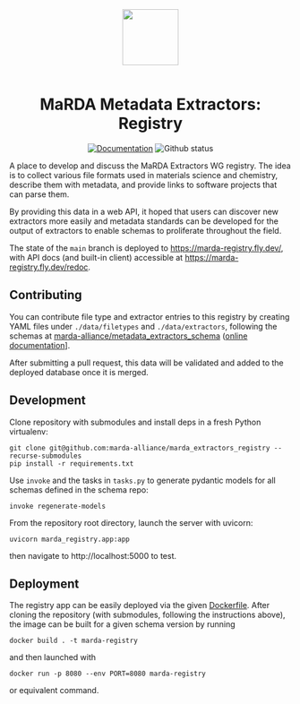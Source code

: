 <div align="center" style="padding-bottom: 1em;">
<img width="100px" align="center" src="https://avatars.githubusercontent.com/u/74017645?s=200&v=4">
</div>

# <div align="center">MaRDA Metadata Extractors: Registry</div>

<div align="center">


[![Documentation](https://badgen.net/badge/docs/marda-registry.fly.dev/blue?icon=firefox)](https://marda-registry.fly.dev)
![Github status](https://badgen.net/github/checks/marda-alliance/metadata_extractors_registry/?icon=github)

</div>

A place to develop and discuss the MaRDA Extractors WG registry.
The idea is to collect various file formats used in materials science and chemistry, describe them with metadata, and provide links to software projects that can parse them.

By providing this data in a web API, it hoped that users can discover new extractors more easily and metadata standards can be developed for the output of extractors to enable schemas to proliferate throughout the field.

The state of the `main` branch is deployed to https://marda-registry.fly.dev/, with API docs (and built-in client) accessible at https://marda-registry.fly.dev/redoc.

## Contributing

You can contribute file type and extractor entries to this registry by creating YAML files under `./data/filetypes` and `./data/extractors`, following the schemas at [marda-alliance/metadata_extractors_schema](https://github.com/marda-alliance/metadata_extractors_schema) ([online documentation](https://marda-alliance.github.io/metadata_extractors_schema)].

After submitting a pull request, this data will be validated and added to the deployed database once it is merged.

## Development

Clone repository with submodules and install deps in a fresh Python virtualenv:

```
git clone git@github.com:marda-alliance/marda_extractors_registry --recurse-submodules
pip install -r requirements.txt
```

Use `invoke` and the tasks in `tasks.py` to generate pydantic models for all
schemas defined in the schema repo:

```
invoke regenerate-models
```

From the repository root directory, launch the server with uvicorn:

```
uvicorn marda_registry.app:app
```

then navigate to http://localhost:5000 to test.

## Deployment

The registry app can be easily deployed via the given [Dockerfile](./Dockerfile).
After cloning the repository (with submodules, following the instructions above), the image can be built for a given schema version by running

```shell
docker build . -t marda-registry
```

and then launched with

```shell
docker run -p 8080 --env PORT=8080 marda-registry
```

or equivalent command.

